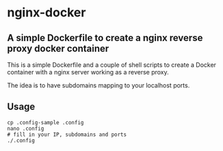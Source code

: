 # nginx-docker

## A simple Dockerfile to create a nginx reverse proxy docker container

This is a simple Dockerfile and a couple of shell scripts to create a Docker
container with a nginx server working as a reverse proxy.

The idea is to have subdomains mapping to your localhost ports.

## Usage

```shell
cp .config-sample .config
nano .config
# fill in your IP, subdomains and ports
./.config
```
